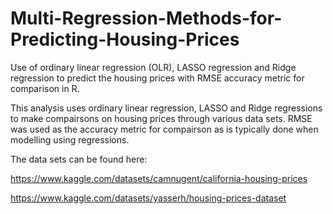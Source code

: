 # Multi-Regression-Methods-for-Predicting-Housing-Prices
Use of ordinary linear regression (OLR), LASSO regression and Ridge regression to predict the housing prices with RMSE accuracy metric for comparison in R.

This analysis uses ordinary linear regression, LASSO and Ridge regressions to make compairsons on housing prices through various data sets. RMSE was used as the accuracy metric for compairson as is typically done when modelling using regressions.

The data sets can be found here:

https://www.kaggle.com/datasets/camnugent/california-housing-prices

https://www.kaggle.com/datasets/yasserh/housing-prices-dataset
